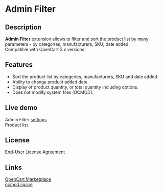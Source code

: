 # Admin Filter

## Description
**Admin Filter** extension allows to filter and sort the product list by many parameters - by categories, manufacturers, SKU, date added.  
Compatible with OpenCart 3.x versions.

## Features
* Sort the product list by categories, manufacturers, SKU and date added.
* Ability to change product added date.
* Display of product quantity, or total quantity including options.
* Does not modify system files (OCMOD).

## Live demo
Admin Filter [settings](http://ocmod.freevar.com/oc/3038/a/admin/admin/index.php?route=extension/module/admin_filter)  
[Product list](http://ocmod.freevar.com/oc/3038/a/admin/admin/index.php?route=catalog/product)  

## License
[End-User License Agreement](https://raw.githubusercontent.com/ocmod-space/ocmod-admin-filter/main/EULA.txt)

## Links
[OpenCart Marketplace](https://www.opencart.com/index.php?route=marketplace/extension/info&extension_id=36080)  
[ocmod.space](https://www.ocmod.space/admin-filter/)  
